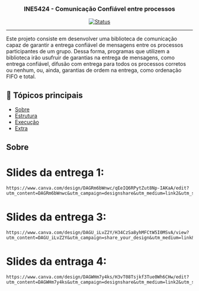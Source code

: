 <h3 align="center">INE5424 - Comunicação Confiável entre processos</h3>

<div align="center">

[![Status](https://img.shields.io/badge/status-active-success.svg)]()

</div>

---

<p align="left"> Este projeto consiste em desenvolver uma biblioteca de comunicação capaz de garantir a entrega confiável de mensagens entre os processos participantes de um grupo. Dessa forma, programas que utilizem a biblioteca irão usufruir de garantias na entrega de mensagens, como entrega confiável, difusão com entrega para todos os processos corretos ou nenhum, ou, ainda, garantias de ordem na entrega, como ordenação FIFO e total.
    <br> 
</p>

## 📝 Tópicos principais

- [Sobre](#about)
- [Estrutura](#structure)
- [Execução](#run)
- [Extra](#extra)

## Sobre <a name = "about"></a>

# Slides da entrega 1:

```
https://www.canva.com/design/DAGRm6bWnwc/qEeIQ6RPytZut8Np-IAKaA/edit?utm_content=DAGRm6bWnwc&utm_campaign=designshare&utm_medium=link2&utm_source=sharebutton
```

# Slides da entrega 3:
```
https://www.canva.com/design/DAGU_iLvZ2Y/H34CzSa8yhMFCtW5I0MSvA/view?utm_content=DAGU_iLvZ2Y&utm_campaign=share_your_design&utm_medium=link&utm_source=shareyourdesignpanel
```

# Slides da entraga 4:
```
https://www.canva.com/design/DAGWHm7y4ks/H3vT08Tsjkf3Tue0Wh6CHw/edit?utm_content=DAGWHm7y4ks&utm_campaign=designshare&utm_medium=link2&utm_source=sharebutton
```
